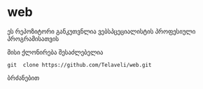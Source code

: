 # web
ეს რეპოზიტორი განკუთვნლია ვებსპცეციალისტის პროფესიული პროგრამისათვის

მისი ქლონირება შესაძლებელია 

    git  clone https://github.com/Telaveli/web.git

ბრძანებით
